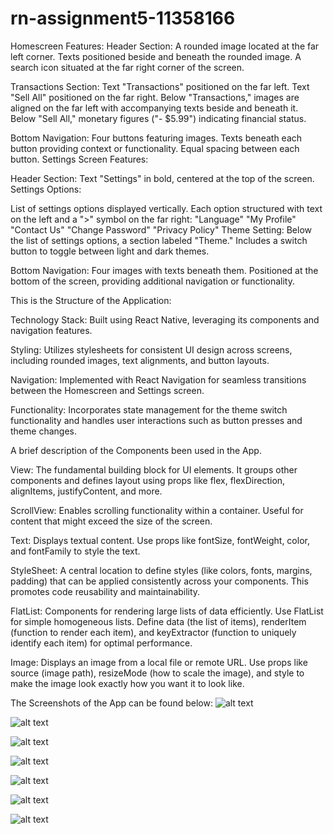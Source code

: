 # rn-assignment5-11358166

Homescreen Features:
Header Section:
A rounded image located at the far left corner.
Texts positioned beside and beneath the rounded image.
A search icon situated at the far right corner of the screen.

Transactions Section:
Text "Transactions" positioned on the far left.
Text "Sell All" positioned on the far right.
Below "Transactions," images are aligned on the far left with accompanying texts beside and beneath it.
Below "Sell All," monetary figures ("- $5.99") indicating financial status.

Bottom Navigation:
Four buttons featuring images.
Texts beneath each button providing context or functionality.
Equal spacing between each button.
Settings Screen Features:

Header Section:
Text "Settings" in bold, centered at the top of the screen.
Settings Options:

List of settings options displayed vertically.
Each option structured with text on the left and a ">" symbol on the far right:
"Language"
"My Profile"
"Contact Us"
"Change Password"
"Privacy Policy"
Theme Setting:
Below the list of settings options, a section labeled "Theme."
Includes a switch button to toggle between light and dark themes.

Bottom Navigation:
Four images with texts beneath them.
Positioned at the bottom of the screen, providing additional navigation or functionality.

This is the Structure of the Application:

Technology Stack: Built using React Native, leveraging its components and navigation features.

Styling: Utilizes stylesheets for consistent UI design across screens, including rounded images, text alignments, and button layouts.

Navigation: Implemented with React Navigation for seamless transitions between the Homescreen and Settings screen.

Functionality: Incorporates state management for the theme switch functionality and handles user interactions such as button presses and theme changes.

A brief description of the Components been used in the App.

View: The fundamental building block for UI elements. It groups other components and defines layout using props like flex, flexDirection, alignItems, justifyContent, and more.

ScrollView: Enables scrolling functionality within a container. Useful for content that might exceed the size of the screen.

Text: Displays textual content. Use props like fontSize, fontWeight, color, and fontFamily to style the text.

StyleSheet: A central location to define styles (like colors, fonts, margins, padding) that can be applied consistently across your components. This promotes code reusability and maintainability.

FlatList: Components for rendering large lists of data efficiently. Use FlatList for simple homogeneous lists. Define data (the list of items), renderItem (function to render each item), and keyExtractor (function to uniquely identify each item) for optimal performance.

Image: Displays an image from a local file or remote URL. Use props like source (image path), resizeMode (how to scale the image), and style to make the image look exactly how you want it to look like.

The Screenshots of the App can be found below:
![alt text](my-Expoapp5/assets/Screenshot1.jpg)

![alt text](my-Expoapp5/assets/Screenshot2.jpg)

![alt text](my-Expoapp5/assets/Screenshot3.jpg)

![alt text](my-Expoapp5/assets/Screenshot5.jpg)

![alt text](my-Expoapp5/assets/Screenshot6.jpg)

![alt text](my-Expoapp5/assets/Screenshot7.jpg)

![alt text](my-Expoapp5/assets/Screenshot8.jpg)
